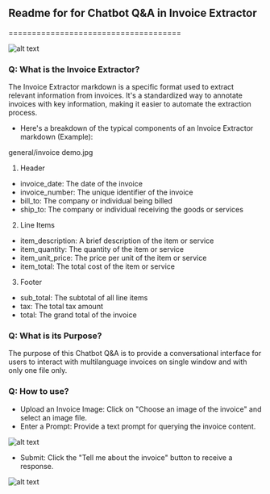## Readme for for Chatbot Q&A in Invoice Extractor 
=====================================

![alt text](<Tamal single invoice extractor.PNG>)

### Q: What is the Invoice Extractor?
The Invoice Extractor markdown is a specific format used to extract relevant information from invoices. It's a standardized way to annotate invoices with key information, making it easier to automate the extraction process.

* Here's a breakdown of the typical components of an Invoice Extractor markdown (Example):

general/invoice demo.jpg


1. Header
* invoice_date: The date of the invoice
* invoice_number: The unique identifier of the invoice
* bill_to: The company or individual being billed
* ship_to: The company or individual receiving the goods or services

2. Line Items
* item_description: A brief description of the item or service
* item_quantity: The quantity of the item or service
* item_unit_price: The price per unit of the item or service
* item_total: The total cost of the item or service

3. Footer
* sub_total: The subtotal of all line items
* tax: The total tax amount
* total: The grand total of the invoice

### Q: What is its Purpose?
The purpose of this Chatbot Q&A is to provide a conversational interface for users to interact with multilanguage invoices on single window and with only one file only.

### Q: How to use?
* Upload an Invoice Image: Click on "Choose an image of the invoice" and select an image file.
* Enter a Prompt: Provide a text prompt for querying the invoice content.

![alt text](input_demo.png)

* Submit: Click the "Tell me about the invoice" button to receive a response.

![alt text](output_demo.png)

